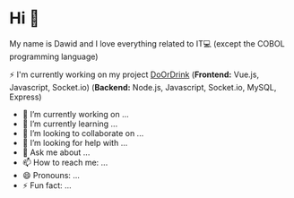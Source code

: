 # Hi 👋
My name is Dawid and I love everything related to IT:computer: (except the COBOL programming language)

⚡ I'm currently working on my project [DoOrDrink](https://doordrink.pl) (**Frontend:** Vue.js, Javascript, Socket.io) (**Backend:** Node.js, Javascript, Socket.io, MySQL, Express)

- 🔭 I’m currently working on ...
- 🌱 I’m currently learning ...
- 👯 I’m looking to collaborate on ...
- 🤔 I’m looking for help with ...
- 💬 Ask me about ...
- 📫 How to reach me: ...
- 😄 Pronouns: ...
- ⚡ Fun fact: ...


